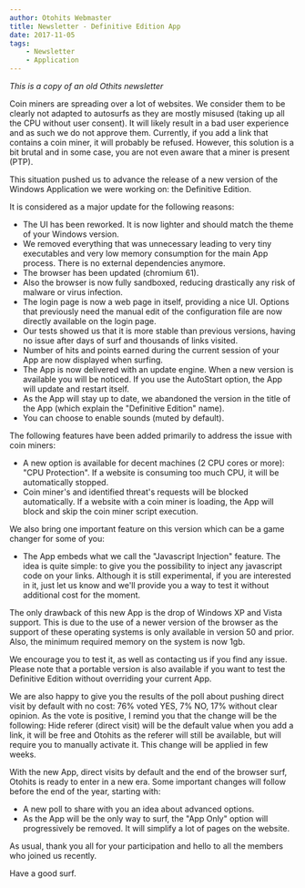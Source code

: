 ```yaml
---
author: Otohits Webmaster
title: Newsletter - Definitive Edition App
date: 2017-11-05
tags:
    - Newsletter
    - Application
---
```


_This is a copy of an old Othits newsletter_

Coin miners are spreading over a lot of websites. We consider them to be clearly not adapted to autosurfs as they are mostly misused (taking up all the CPU without user consent). It will likely result in a bad user experience and as such we do not approve them.
Currently, if you add a link that contains a coin miner, it will probably be refused.
However, this solution is a bit brutal and in some case, you are not even aware that a miner is present (PTP).

This situation pushed us to advance the release of a new version of the Windows Application we were working on: the Definitive Edition.

It is considered as a major update for the following reasons:
- The UI has been reworked. It is now lighter and should match the theme of your Windows version.
- We removed everything that was unnecessary leading to very tiny executables and very low memory consumption for the main App process. There is no external dependencies anymore.
- The browser has been updated (chromium 61).
- Also the browser is now fully sandboxed, reducing drastically any risk of malware or virus infection.
- The login page is now a web page in itself, providing a nice UI. Options that previously need the manual edit of the configuration file are now directly available on the login page.
- Our tests showed us that it is more stable than previous versions, having no issue after days of surf and thousands of links visited.
- Number of hits and points earned during the current session of your App are now displayed when surfing.
- The App is now delivered with an update engine. When a new version is available you will be noticed. If you use the AutoStart option, the App will update and restart itself.
- As the App will stay up to date, we abandoned the version in the title of the App (which explain the "Definitive Edition" name).
- You can choose to enable sounds (muted by default).

The following features have been added primarily to address the issue with coin miners:
- A new option is available for decent machines (2 CPU cores or more): "CPU Protection". If a website is consuming too much CPU, it will be automatically stopped.
- Coin miner's and identified threat's requests will be blocked automatically. If a website with a coin miner is loading, the App will block and skip the coin miner script execution.

We also bring one important feature on this version which can be a game changer for some of you:
- The App embeds what we call the "Javascript Injection" feature. The idea is quite simple: to give you the possibility to inject any javascript code on your links. Although it is still experimental, if you are interested in it, just let us know and we'll provide you a way to test it without additional cost for the moment.

The only drawback of this new App is the drop of Windows XP and Vista support. This is due to the use of a newer version of the browser as the support of these operating systems is only available in version 50 and prior.
Also, the minimum required memory on the system is now 1gb.

We encourage you to test it, as well as contacting us if you find any issue. Please note that a portable version is also available if you want to test the Definitive Edition without overriding your current App.

We are also happy to give you the results of the poll about pushing direct visit by default with no cost:
76% voted YES, 7% NO, 17% without clear opinion.
As the vote is positive, I remind you that the change will be the following: Hide referer (direct visit) will be the default value when you add a link, it will be free and Otohits as the referer will still be available, but will require you to manually activate it. This change will be applied in few weeks.

With the new App, direct visits by default and the end of the browser surf, Otohits is ready to enter in a new era. Some important changes will follow before the end of the year, starting with:
- A new poll to share with you an idea about advanced options.
- As the App will be the only way to surf, the "App Only" option will progressively be removed. It will simplify a lot of pages on the website.

As usual, thank you all for your participation and hello to all the members who joined us recently.

Have a good surf.